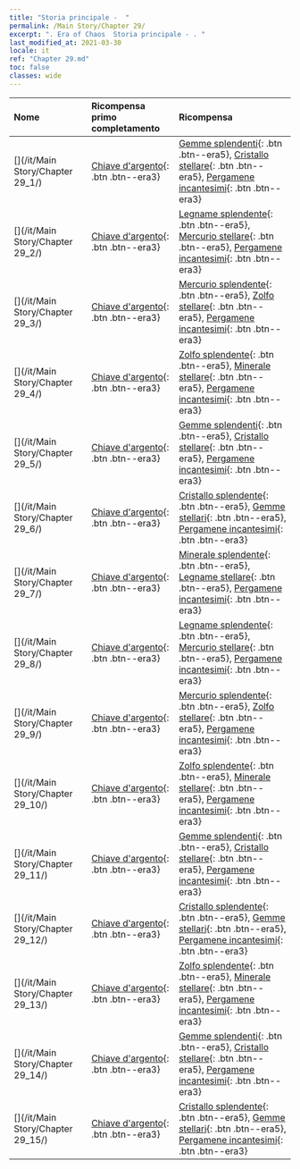 ```yaml
---
title: "Storia principale -  "
permalink: /Main Story/Chapter 29/
excerpt: ". Era of Chaos  Storia principale - . "
last_modified_at: 2021-03-30
locale: it
ref: "Chapter 29.md"
toc: false
classes: wide
---
```


  | Nome |  Ricompensa primo completamento | Ricompensa |
  |:------------|:------------|:------------| 
  | [](/it/Main Story/Chapter 29_1/) | [Chiave d'argento](/it/Items/con_693/){: .btn .btn--era3} | [Gemme splendenti](/it/Items/mat_100/){: .btn .btn--era5}, [Cristallo stellare](/it/Items/mat_94/){: .btn .btn--era5}, [Pergamene incantesimi](/it/Items/con_694/){: .btn .btn--era3} |
  | [](/it/Main Story/Chapter 29_2/) | [Chiave d'argento](/it/Items/con_693/){: .btn .btn--era3} | [Legname splendente](/it/Items/mat_97/){: .btn .btn--era5}, [Mercurio stellare](/it/Items/mat_91/){: .btn .btn--era5}, [Pergamene incantesimi](/it/Items/con_694/){: .btn .btn--era3} |
  | [](/it/Main Story/Chapter 29_3/) | [Chiave d'argento](/it/Items/con_693/){: .btn .btn--era3} | [Mercurio splendente](/it/Items/mat_98/){: .btn .btn--era5}, [Zolfo stellare](/it/Items/mat_92/){: .btn .btn--era5}, [Pergamene incantesimi](/it/Items/con_694/){: .btn .btn--era3} |
  | [](/it/Main Story/Chapter 29_4/) | [Chiave d'argento](/it/Items/con_693/){: .btn .btn--era3} | [Zolfo splendente](/it/Items/mat_99/){: .btn .btn--era5}, [Minerale stellare](/it/Items/mat_89/){: .btn .btn--era5}, [Pergamene incantesimi](/it/Items/con_694/){: .btn .btn--era3} |
  | [](/it/Main Story/Chapter 29_5/) | [Chiave d'argento](/it/Items/con_693/){: .btn .btn--era3} | [Gemme splendenti](/it/Items/mat_100/){: .btn .btn--era5}, [Cristallo stellare](/it/Items/mat_94/){: .btn .btn--era5}, [Pergamene incantesimi](/it/Items/con_694/){: .btn .btn--era3} |
  | [](/it/Main Story/Chapter 29_6/) | [Chiave d'argento](/it/Items/con_693/){: .btn .btn--era3} | [Cristallo splendente](/it/Items/mat_101/){: .btn .btn--era5}, [Gemme stellari](/it/Items/mat_93/){: .btn .btn--era5}, [Pergamene incantesimi](/it/Items/con_694/){: .btn .btn--era3} |
  | [](/it/Main Story/Chapter 29_7/) | [Chiave d'argento](/it/Items/con_693/){: .btn .btn--era3} | [Minerale splendente](/it/Items/mat_96/){: .btn .btn--era5}, [Legname stellare](/it/Items/mat_90/){: .btn .btn--era5}, [Pergamene incantesimi](/it/Items/con_694/){: .btn .btn--era3} |
  | [](/it/Main Story/Chapter 29_8/) | [Chiave d'argento](/it/Items/con_693/){: .btn .btn--era3} | [Legname splendente](/it/Items/mat_97/){: .btn .btn--era5}, [Mercurio stellare](/it/Items/mat_91/){: .btn .btn--era5}, [Pergamene incantesimi](/it/Items/con_694/){: .btn .btn--era3} |
  | [](/it/Main Story/Chapter 29_9/) | [Chiave d'argento](/it/Items/con_693/){: .btn .btn--era3} | [Mercurio splendente](/it/Items/mat_98/){: .btn .btn--era5}, [Zolfo stellare](/it/Items/mat_92/){: .btn .btn--era5}, [Pergamene incantesimi](/it/Items/con_694/){: .btn .btn--era3} |
  | [](/it/Main Story/Chapter 29_10/) | [Chiave d'argento](/it/Items/con_693/){: .btn .btn--era3} | [Zolfo splendente](/it/Items/mat_99/){: .btn .btn--era5}, [Minerale stellare](/it/Items/mat_89/){: .btn .btn--era5}, [Pergamene incantesimi](/it/Items/con_694/){: .btn .btn--era3} |
  | [](/it/Main Story/Chapter 29_11/) | [Chiave d'argento](/it/Items/con_693/){: .btn .btn--era3} | [Gemme splendenti](/it/Items/mat_100/){: .btn .btn--era5}, [Cristallo stellare](/it/Items/mat_94/){: .btn .btn--era5}, [Pergamene incantesimi](/it/Items/con_694/){: .btn .btn--era3} |
  | [](/it/Main Story/Chapter 29_12/) | [Chiave d'argento](/it/Items/con_693/){: .btn .btn--era3} | [Cristallo splendente](/it/Items/mat_101/){: .btn .btn--era5}, [Gemme stellari](/it/Items/mat_93/){: .btn .btn--era5}, [Pergamene incantesimi](/it/Items/con_694/){: .btn .btn--era3} |
  | [](/it/Main Story/Chapter 29_13/) | [Chiave d'argento](/it/Items/con_693/){: .btn .btn--era3} | [Zolfo splendente](/it/Items/mat_99/){: .btn .btn--era5}, [Minerale stellare](/it/Items/mat_89/){: .btn .btn--era5}, [Pergamene incantesimi](/it/Items/con_694/){: .btn .btn--era3} |
  | [](/it/Main Story/Chapter 29_14/) | [Chiave d'argento](/it/Items/con_693/){: .btn .btn--era3} | [Gemme splendenti](/it/Items/mat_100/){: .btn .btn--era5}, [Cristallo stellare](/it/Items/mat_94/){: .btn .btn--era5}, [Pergamene incantesimi](/it/Items/con_694/){: .btn .btn--era3} |
  | [](/it/Main Story/Chapter 29_15/) | [Chiave d'argento](/it/Items/con_693/){: .btn .btn--era3} | [Cristallo splendente](/it/Items/mat_101/){: .btn .btn--era5}, [Gemme stellari](/it/Items/mat_93/){: .btn .btn--era5}, [Pergamene incantesimi](/it/Items/con_694/){: .btn .btn--era3} |
